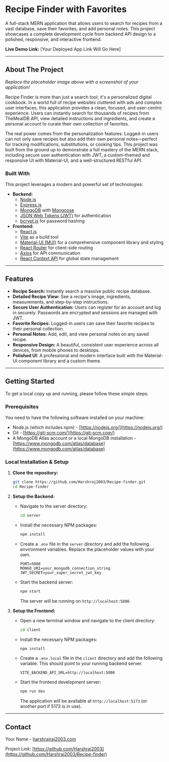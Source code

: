 # Recipe Finder with Favorites

A full-stack MERN application that allows users to search for recipes from a vast database, save their favorites, and add personal notes. This project showcases a complete development cycle from backend API design to a polished, responsive, and interactive frontend.

**Live Demo Link:** [Your Deployed App Link Will Go Here]

---

## About The Project

*Replace the placeholder image above with a screenshot of your application!*

Recipe Finder is more than just a search tool; it's a personalized digital cookbook. In a world full of recipe websites cluttered with ads and complex user interfaces, this application provides a clean, focused, and user-centric experience. Users can instantly search for thousands of recipes from TheMealDB API, view detailed instructions and ingredients, and create a personal account to curate their own collection of favorites.

The real power comes from the personalization features. Logged-in users can not only save recipes but also add their own personal notes—perfect for tracking modifications, substitutions, or cooking tips. This project was built from the ground up to demonstrate a full mastery of the MERN stack, including secure user authentication with JWT, a custom-themed and responsive UI with Material-UI, and a well-structured RESTful API.

### Built With

This project leverages a modern and powerful set of technologies:

*   **Backend:**
    *   [Node.js](https://nodejs.org/)
    *   [Express.js](https://expressjs.com/)
    *   [MongoDB](https://www.mongodb.com/) with [Mongoose](https://mongoosejs.com/)
    *   [JSON Web Tokens (JWT)](https://jwt.io/) for authentication
    *   [bcrypt.js](https://www.npmjs.com/package/bcryptjs) for password hashing
*   **Frontend:**
    *   [React.js](https://reactjs.org/)
    *   [Vite](https://vitejs.dev/) as a build tool
    *   [Material-UI (MUI)](https://mui.com/) for a comprehensive component library and styling
    *   [React Router](https://reactrouter.com/) for client-side routing
    *   [Axios](https://axios-http.com/) for API communication
    *   [React Context API](https://reactjs.org/docs/context.html) for global state management

---

## Features

*   **Recipe Search:** Instantly search a massive public recipe database.
*   **Detailed Recipe View:** See a recipe's image, ingredients, measurements, and step-by-step instructions.
*   **Secure User Authentication:** Users can register for an account and log in securely. Passwords are encrypted and sessions are managed with JWT.
*   **Favorite Recipes:** Logged-in users can save their favorite recipes to their personal collection.
*   **Personal Notes:** Add, edit, and view personal notes on any saved recipe.
*   **Responsive Design:** A beautiful, consistent user experience across all devices, from mobile phones to desktops.
*   **Polished UI:** A professional and modern interface built with the Material-UI component library and a custom theme.

---

## Getting Started

To get a local copy up and running, please follow these simple steps.

### Prerequisites

You need to have the following software installed on your machine:
*   Node.js (which includes npm) - [https://nodejs.org/](https://nodejs.org/)
*   Git - [https://git-scm.com/](https://git-scm.com/)
*   A MongoDB Atlas account or a local MongoDB installation - [https://www.mongodb.com/atlas/database](https://www.mongodb.com/atlas/database)

### Local Installation & Setup

1.  **Clone the repository:**
    ```sh
    git clone https://github.com/Harshraj2003/Recipe-finder.git
    cd Recipe-finder
    ```

2.  **Setup the Backend:**
    *   Navigate to the server directory:
        ```sh
        cd server
        ```
    *   Install the necessary NPM packages:
        ```sh
        npm install
        ```
    *   Create a `.env` file in the `server` directory and add the following environment variables. Replace the placeholder values with your own.
        ```env
        PORT=5000
        MONGO_URI=your_mongodb_connection_string
        JWT_SECRET=your_super_secret_jwt_key
        ```
    *   Start the backend server:
        ```sh
        npm start
        ```
        The server will be running on `http://localhost:5000`.

3.  **Setup the Frontend:**
    *   Open a new terminal window and navigate to the client directory:
        ```sh
        cd client
        ```
    *   Install the necessary NPM packages:
        ```sh
        npm install
        ```
    *   Create a `.env.local` file in the `client` directory and add the following variable. This should point to your running backend server.
        ```env
        VITE_BACKEND_API_URL=http://localhost:5000
        ```
    *   Start the frontend development server:
        ```sh
        npm run dev
        ```
        The application will be available at `http://localhost:5173` (or another port if 5173 is in use).

---

## Contact

Your Name - [harshrajraj2003.com](mailto:harshrajraj2003@gmail.com)

Project Link: [https://github.com/Harshraj2003](https://github.com/Harshraj2003/Recipe-finder)
